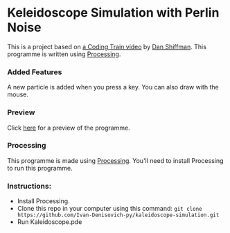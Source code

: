# Keleidoscope Simulation with Perlin Noise
This is a project based on [a Coding Train video](https://youtu.be/R3C2giDfmO8) by [Dan Shiffman](https://www.youtube.com/channel/UCvjgXvBlbQiydffZU7m1_aw). This programme is written using [Processing](processing.org).

### Added Features
A new particle is added when you press a key. You can also draw with the mouse.
### Preview
Click [here](https://youtu.be/BD4Y-88ryvE) for a preview of the programme.
### Processing
This programme is made using [Processing](http://processing.org/). You'll need to install Processing to run this programme.
### Instructions:
* Install Processing.
* Clone this repo in your computer using this command:
`git clone https://github.com/Ivan-Denisovich-py/kaleidoscope-simulation.git`
* Run Kaleidoscope.pde

<!-- ## Some screenshots:
![Screenshot 1](/screenshots/screenshot_1.png)
![Screenshot 2](/screenshots/screenshot_2.png) -->